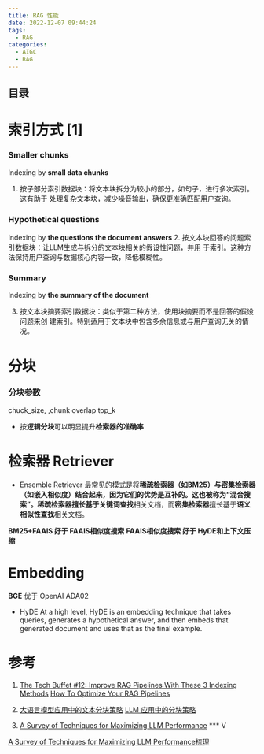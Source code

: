 ```yaml
---
title: RAG 性能
date: 2022-12-07 09:44:24
tags:
  - RAG
categories: 
  - AIGC
  - RAG  
---
```


<p></p>
<!-- more -->



## 目录
<!-- toc -->


#  索引方式  [1]
### Smaller chunks
Indexing by **small data chunks**
1. 按子部分索引数据块：将文本块拆分为较小的部分，如句子，进行多次索引。这有助于
处理复杂文本块，减少噪音输出，确保更准确匹配用户查询。

### Hypothetical questions
Indexing by **the questions the document answers**
2. 按文本块回答的问题索引数据块：让LLM生成与拆分的文本块相关的假设性问题，并用
于索引。这种方法保持用户查询与数据核心内容一致，降低模糊性。

### Summary
Indexing by **the summary of the document**
 
3. 按文本块摘要索引数据块：类似于第二种方法，使用块摘要而不是回答的假设问题来创
建索引。特别适用于文本块中包含多余信息或与用户查询无关的情况。


# 分块
### 分块参数
chuck_size, ,chunk overlap
top_k
+ 按**逻辑分块**可以明显提升**检索器的准确率**

# 检索器 Retriever
+ Ensemble Retriever
最常见的模式是将**稀疏检索器（如BM25）**与**密集检索器（如嵌入相似度）**结合起来，因为它们的优势是互补的。这也被称为“混合搜索”。**稀疏检索器**擅长基于**关键词查找**相关文档，而**密集检索器**擅长基于**语义相似性查找**相关文档。

**BM25+FAAIS   好于 FAAIS相似度搜索**
**FAAIS相似度搜索 好于 HyDE和上下文压缩**

# Embedding
**BGE** 优于 OpenAI ADA02

+ HyDE
At a high level, HyDE is an embedding technique that takes queries, generates a hypothetical answer, and then embeds that generated document and uses that as the final example.


# 参考

1. [The Tech Buffet #12: Improve RAG Pipelines With These 3 Indexing Methods](https://thetechbuffet.substack.com/p/rag-indexing-methods)
   [How To Optimize Your RAG Pipelines](https://newsletter.theaiedge.io/p/how-to-optimize-your-rag-pipelines)

2. [大语言模型应用中的文本分块策略](https://hustai.gitee.io/zh/posts/rag/Chunking-Strategies.html)
   [LLM 应用中的分块策略 ](https://yangfei.me/tutorials/chunking-strategies)

100. [A Survey of Techniques for Maximizing LLM Performance](https://www.youtube.com/watch?v=ahnGLM-RC1Y)  *** V

   [A Survey of Techniques for Maximizing LLM Performance梳理](https://zhuanlan.zhihu.com/p/670880685) 
